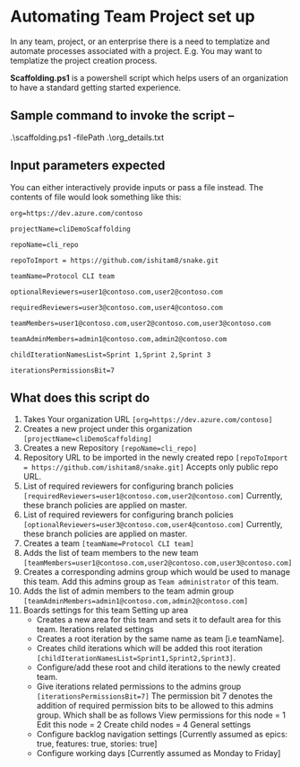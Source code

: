 # Automating Team Project set up

In any team, project, or an enterprise there is a need to templatize and automate processes associated with a project. E.g.
You may want to templatize the project creation  process.

**Scaffolding.ps1** is a powershell script which helps users of an organization to have a standard getting started experience.

## Sample command to invoke the script –

.\scaffolding.ps1 -filePath .\org_details.txt

## Input parameters expected

You can either interactively provide inputs or pass a file instead. The contents of file would look something like this:

    org=https://dev.azure.com/contoso

    projectName=cliDemoScaffolding

    repoName=cli_repo

    repoToImport = https://github.com/ishitam8/snake.git

    teamName=Protocol CLI team

    optionalReviewers=user1@contoso.com,user2@contoso.com

    requiredReviewers=user3@contoso.com,user4@contoso.com

    teamMembers=user1@contoso.com,user2@contoso.com,user3@contoso.com

    teamAdminMembers=admin1@contoso.com,admin2@contoso.com

    childIterationNamesList=Sprint 1,Sprint 2,Sprint 3

    iterationsPermissionsBit=7

## What does this script do

1. Takes Your organization URL
   `[org=https://dev.azure.com/contoso]`
1. Creates a new project under this organization
   `[projectName=cliDemoScaffolding]`
1. Creates a new Repository
   `[repoName=cli_repo]`
1. Repository URL to be imported in the newly created repo
   `[repoToImport = https://github.com/ishitam8/snake.git]`
   Accepts only public repo URL.
1. List of required reviewers for configuring branch policies
   `[requiredReviewers=user1@contoso.com,user2@contoso.com]`
   Currently, these branch policies are applied on master.
1. List of required reviewers for configuring branch policies
   `[optionalReviewers=user3@contoso.com,user4@contoso.com]`
   Currently, these branch policies are applied on master.
1. Creates a team
   `[teamName=Protocol CLI team]`
1. Adds the list of team members to the new team
   `[teamMembers=user1@contoso.com,user2@contoso.com,user3@contoso.com]`
1. Creates a corresponding admins group which would be used to manage this team.
   Add this admins group as `Team administrator` of this team.
1. Adds the list of admin members to the team admin group
   `[teamAdminMembers=admin1@contoso.com,admin2@contoso.com]`
1. Boards settings for this team
    Setting up area
    - Creates a new area for this team and sets it to default area for this team.
    Iterations related settings
    - Creates a root iteration by the same name as team [i.e teamName].
    - Creates child iterations which will be added this root iteration
      `[childIterationNamesList=Sprint1,Sprint2,Sprint3]`.
    - Configure/add these root and child iterations to the newly created team.
    - Give iterations related permissions to the admins group
      `[iterationsPermissionsBit=7]`
      The permission bit 7 denotes the addition of required permission bits to be allowed to this admins group.
      Which shall be as follows
      View permissions for this node = 1
      Edit this node = 2
      Create child nodes = 4
    General settings
    - Configure backlog navigation settings [Currently assumed as epics: true, features: true, stories: true]
    - Configure working days [Currently assumed as Monday to Friday]
